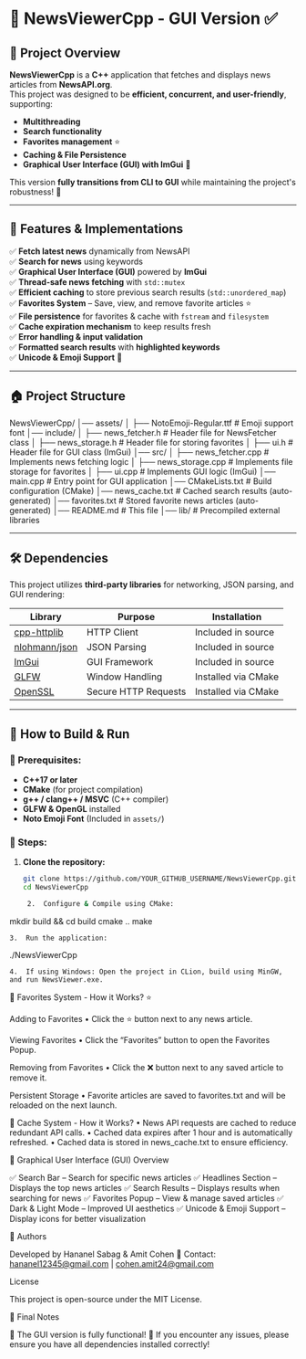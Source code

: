 # 📰 NewsViewerCpp - GUI Version ✅

## 📌 Project Overview

**NewsViewerCpp** is a **C++** application that fetches and displays news articles from **NewsAPI.org**.  
This project was designed to be **efficient, concurrent, and user-friendly**, supporting:
- **Multithreading**
- **Search functionality**
- **Favorites management** ⭐
- **Caching & File Persistence**
- **Graphical User Interface (GUI) with ImGui** 🎨

This version **fully transitions from CLI to GUI** while maintaining the project's robustness! 🚀

---

## 🚀 Features & Implementations

✅ **Fetch latest news** dynamically from NewsAPI  
✅ **Search for news** using keywords  
✅ **Graphical User Interface (GUI)** powered by **ImGui**  
✅ **Thread-safe news fetching** with `std::mutex`  
✅ **Efficient caching** to store previous search results (`std::unordered_map`)  
✅ **Favorites System** – Save, view, and remove favorite articles ⭐  
✅ **File persistence** for favorites & cache with `fstream` and `filesystem`  
✅ **Cache expiration mechanism** to keep results fresh  
✅ **Error handling & input validation**  
✅ **Formatted search results** with **highlighted keywords**  
✅ **Unicode & Emoji Support** 🎉  

---

## 🏠 Project Structure

NewsViewerCpp/
│── assets/
│   ├── NotoEmoji-Regular.ttf  # Emoji support font
│── include/
│   ├── news_fetcher.h         # Header file for NewsFetcher class
│   ├── news_storage.h         # Header file for storing favorites
│   ├── ui.h                   # Header file for GUI class (ImGui)
│── src/
│   ├── news_fetcher.cpp       # Implements news fetching logic
│   ├── news_storage.cpp       # Implements file storage for favorites
│   ├── ui.cpp                 # Implements GUI logic (ImGui)
│── main.cpp                   # Entry point for GUI application
│── CMakeLists.txt             # Build configuration (CMake)
│── news_cache.txt             # Cached search results (auto-generated)
│── favorites.txt              # Stored favorite news articles (auto-generated)
│── README.md                  # This file
│── lib/                       # Precompiled external libraries

---

## 🛠️ Dependencies

This project utilizes **third-party libraries** for networking, JSON parsing, and GUI rendering:

| Library                                               | Purpose               | Installation        |
| ----------------------------------------------------- | --------------------- | ------------------ |
| [cpp-httplib](https://github.com/yhirose/cpp-httplib) | HTTP Client          | Included in source |
| [nlohmann/json](https://github.com/nlohmann/json)     | JSON Parsing         | Included in source |
| [ImGui](https://github.com/ocornut/imgui)            | GUI Framework        | Included in source |
| [GLFW](https://www.glfw.org/)                        | Window Handling      | Installed via CMake |
| [OpenSSL](https://www.openssl.org/)                  | Secure HTTP Requests | Installed via CMake |

---

## 🔧 How to Build & Run

### 🔹 Prerequisites:

- **C++17 or later**
- **CMake** (for project compilation)
- **g++ / clang++ / MSVC** (C++ compiler)
- **GLFW & OpenGL** installed
- **Noto Emoji Font** (Included in `assets/`)

### 🔹 Steps:

1. **Clone the repository:**
   ```sh
   git clone https://github.com/YOUR_GITHUB_USERNAME/NewsViewerCpp.git
   cd NewsViewerCpp

	2.	Configure & Compile using CMake:

mkdir build && cd build
cmake ..
make


	3.	Run the application:

./NewsViewerCpp


	4.	If using Windows: Open the project in CLion, build using MinGW, and run NewsViewer.exe.

📌 Favorites System - How it Works? ⭐

Adding to Favorites
	•	Click the ⭐ button next to any news article.

Viewing Favorites
	•	Click the “Favorites” button to open the Favorites Popup.

Removing from Favorites
	•	Click the ❌ button next to any saved article to remove it.

Persistent Storage
	•	Favorite articles are saved to favorites.txt and will be reloaded on the next launch.

📌 Cache System - How it Works?
	•	News API requests are cached to reduce redundant API calls.
	•	Cached data expires after 1 hour and is automatically refreshed.
	•	Cached data is stored in news_cache.txt to ensure efficiency.

📌 Graphical User Interface (GUI) Overview

✅ Search Bar – Search for specific news articles
✅ Headlines Section – Displays the top news articles
✅ Search Results – Displays results when searching for news
✅ Favorites Popup – View & manage saved articles
✅ Dark & Light Mode – Improved UI aesthetics
✅ Unicode & Emoji Support – Display icons for better visualization

📌 Authors

Developed by Hananel Sabag & Amit Cohen
📧 Contact: hananel12345@gmail.com | cohen.amit24@gmail.com

License

This project is open-source under the MIT License.

🎨 Final Notes

🚀 The GUI version is fully functional! 🎉
If you encounter any issues, please ensure you have all dependencies installed correctly!


